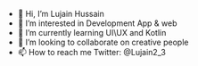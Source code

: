 - 👋 Hi, I’m Lujain Hussain
- 👀 I’m interested in Development App & web
- 🌱 I’m currently learning UI\UX and Kotlin
- 💞️ I’m looking to collaborate on creative people
- 📫 How to reach me  Twitter: @Lujain2_3

<!---
lujain142/lujain142 is a ✨ special ✨ repository because its `README.md` (this file) appears on your GitHub profile.
You can click the Preview link to take a look at your changes.
--->
